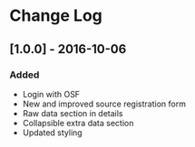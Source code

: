 # Change Log

## [1.0.0] - 2016-10-06
### Added
* Login with OSF
* New and improved source registration form
* Raw data section in details
* Collapsible extra data section
* Updated styling
